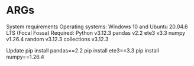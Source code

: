 # ARGs
System requirements
   Operating systems: Windows 10 and Ubuntu 20.04.6 LTS (Focal Fossa)
   Required:
   Python v3.12.3
   pandas v2.2
   ete3 v3.3
   numpy v1.26.4
   random v3.12.3
   collections v3.12.3

Update
   pip install pandas==2.2
   pip install ete3==3.3
   pip install numpy==1.26.4
